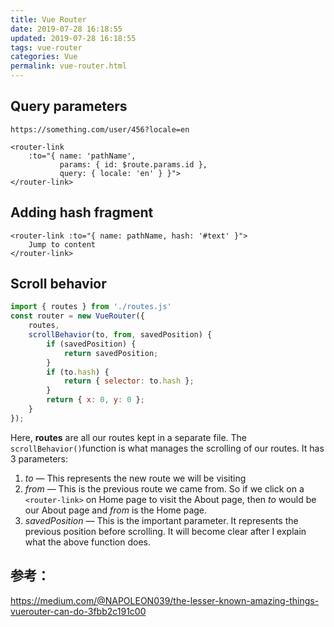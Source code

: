 ```yaml
---
title: Vue Router
date: 2019-07-28 16:18:55
updated: 2019-07-28 16:18:55
tags: vue-router
categories: Vue
permalink: vue-router.html
---
```


## Query parameters

`https://something.com/user/456?locale=en`

```vue
<router-link 
	:to="{ name: 'pathName', 
    	   params: { id: $route.params.id }, 
           query: { locale: 'en' } }">
</router-link>
```

## Adding hash fragment

```vue
<router-link :to="{ name: pathName, hash: '#text' }">
	Jump to content
</router-link>
```

## Scroll behavior

```js
import { routes } from './routes.js'
const router = new VueRouter({
	routes,
    scrollBehavior(to, from, savedPosition) {
    	if (savedPosition) {
        	return savedPosition;
        }
        if (to.hash) {
        	return { selector: to.hash };
        }
        return { x: 0, y: 0 };
    }
});
```

Here, **routes** are all our routes kept in a separate file. The `scrollBehavior()`function is what manages the scrolling of our routes. It has 3 parameters:

1. *to* — This represents the new route we will be visiting
2. *from* — This is the previous route we came from. So if we click on a `<router-link>` on Home page to visit the About page, then *to* would be our About page and *from* is the Home page.
3. *savedPosition* — This is the important parameter. It represents the previous position before scrolling. It will become clear after I explain what the above function does.

## 参考：

https://medium.com/@NAPOLEON039/the-lesser-known-amazing-things-vuerouter-can-do-3fbb2c191c00

